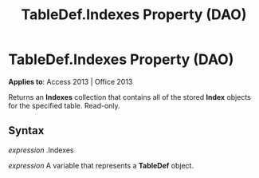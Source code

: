 ﻿---
title: TableDef.Indexes Property (DAO)
TOCTitle: Indexes Property
ms:assetid: b168ff75-0a5f-2bc0-9180-2add520a12c6
ms:mtpsurl: https://msdn.microsoft.com/en-us/library/Ff822007(v=office.15)
ms:contentKeyID: 48547149
ms.date: 09/18/2015
mtps_version: v=office.15
f1_keywords:
- dao360.chm1052903
f1_categories:
- Office.Version=v15
---

# TableDef.Indexes Property (DAO)


**Applies to**: Access 2013 | Office 2013

Returns an **Indexes** collection that contains all of the stored **Index** objects for the specified table. Read-only.

## Syntax

*expression* .Indexes

*expression* A variable that represents a **TableDef** object.

